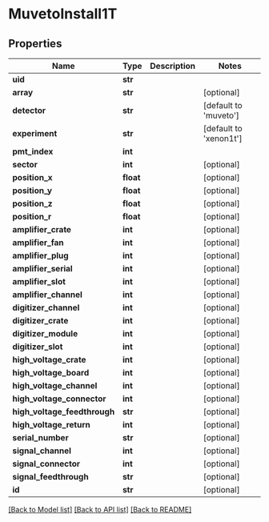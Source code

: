 # MuvetoInstall1T

## Properties
Name | Type | Description | Notes
------------ | ------------- | ------------- | -------------
**uid** | **str** |  | 
**array** | **str** |  | [optional] 
**detector** | **str** |  | [default to 'muveto']
**experiment** | **str** |  | [default to 'xenon1t']
**pmt_index** | **int** |  | 
**sector** | **int** |  | [optional] 
**position_x** | **float** |  | [optional] 
**position_y** | **float** |  | [optional] 
**position_z** | **float** |  | [optional] 
**position_r** | **float** |  | [optional] 
**amplifier_crate** | **int** |  | [optional] 
**amplifier_fan** | **int** |  | [optional] 
**amplifier_plug** | **int** |  | [optional] 
**amplifier_serial** | **int** |  | [optional] 
**amplifier_slot** | **int** |  | [optional] 
**amplifier_channel** | **int** |  | [optional] 
**digitizer_channel** | **int** |  | [optional] 
**digitizer_crate** | **int** |  | [optional] 
**digitizer_module** | **int** |  | [optional] 
**digitizer_slot** | **int** |  | [optional] 
**high_voltage_crate** | **int** |  | [optional] 
**high_voltage_board** | **int** |  | [optional] 
**high_voltage_channel** | **int** |  | [optional] 
**high_voltage_connector** | **int** |  | [optional] 
**high_voltage_feedthrough** | **str** |  | [optional] 
**high_voltage_return** | **int** |  | [optional] 
**serial_number** | **str** |  | [optional] 
**signal_channel** | **int** |  | [optional] 
**signal_connector** | **int** |  | [optional] 
**signal_feedthrough** | **str** |  | [optional] 
**id** | **str** |  | [optional] 

[[Back to Model list]](../README.md#documentation-for-models) [[Back to API list]](../README.md#documentation-for-api-endpoints) [[Back to README]](../README.md)


